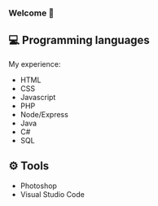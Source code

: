 ### Welcome 👋

## 💻 Programming languages
My experience:
* HTML
* CSS
* Javascript
* PHP
* Node/Express
* Java
* C#
* SQL

## ⚙️ Tools
* Photoshop
* Visual Studio Code
<!--
**Mossati/Mossati** is a ✨ _special_ ✨ repository because its `README.md` (this file) appears on your GitHub profile.

Here are some ideas to get you started:

- 🔭 I’m currently working on ...
- 🌱 I’m currently learning ...
- 👯 I’m looking to collaborate on ...
- 🤔 I’m looking for help with ...
- 💬 Ask me about ...
- 📫 How to reach me: ...
- 😄 Pronouns: ...
- ⚡ Fun fact: ...
-->
